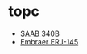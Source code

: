 # topc

* [SAAB 340B](https://amyparent.com/topc/?acft=sf34)
* [Embraer ERJ-145](https://amyparent.com/topc/?acft=e145)
